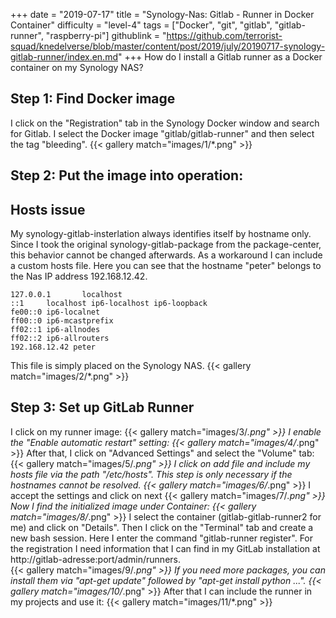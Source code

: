 +++
date = "2019-07-17"
title = "Synology-Nas: Gitlab - Runner in Docker Container"
difficulty = "level-4"
tags = ["Docker", "git", "gitlab", "gitlab-runner", "raspberry-pi"]
githublink = "https://github.com/terrorist-squad/knedelverse/blob/master/content/post/2019/july/20190717-synology-gitlab-runner/index.en.md"
+++
How do I install a Gitlab runner as a Docker container on my Synology NAS?
## Step 1: Find Docker image
I click on the "Registration" tab in the Synology Docker window and search for Gitlab. I select the Docker image "gitlab/gitlab-runner" and then select the tag "bleeding".
{{< gallery match="images/1/*.png" >}}

## Step 2: Put the image into operation:

##  Hosts issue
My synology-gitlab-insterlation always identifies itself by hostname only. Since I took the original synology-gitlab-package from the package-center, this behavior cannot be changed afterwards.  As a workaround I can include a custom hosts file. Here you can see that the hostname "peter" belongs to the Nas IP address 192.168.12.42.
```
127.0.0.1       localhost                                                       
::1     localhost ip6-localhost ip6-loopback                                    
fe00::0 ip6-localnet                                                            
ff00::0 ip6-mcastprefix                                                         
ff02::1 ip6-allnodes                                                            
ff02::2 ip6-allrouters               
192.168.12.42 peter

```
This file is simply placed on the Synology NAS.
{{< gallery match="images/2/*.png" >}}

## Step 3: Set up GitLab Runner
I click on my runner image:
{{< gallery match="images/3/*.png" >}}
I enable the "Enable automatic restart" setting:
{{< gallery match="images/4/*.png" >}}
After that, I click on "Advanced Settings" and select the "Volume" tab:
{{< gallery match="images/5/*.png" >}}
I click on add file and include my hosts file via the path "/etc/hosts". This step is only necessary if the hostnames cannot be resolved.
{{< gallery match="images/6/*.png" >}}
I accept the settings and click on next
{{< gallery match="images/7/*.png" >}}
Now I find the initialized image under Container:
{{< gallery match="images/8/*.png" >}}
I select the container (gitlab-gitlab-runner2 for me) and click on "Details". Then I click on the "Terminal" tab and create a new bash session. Here I enter the command "gitlab-runner register". For the registration I need information that I can find in my GitLab installation at http://gitlab-adresse:port/admin/runners.   
{{< gallery match="images/9/*.png" >}}
If you need more packages, you can install them via "apt-get update" followed by "apt-get install python ...".
{{< gallery match="images/10/*.png" >}}
After that I can include the runner in my projects and use it:
{{< gallery match="images/11/*.png" >}}